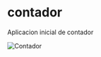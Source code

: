 # contador

Aplicacion inicial de contador 


![Contador](https://github.com/chucho5280/contador/assets/96545330/16334148-7069-4ee9-b7d7-a87f2cb92024)
